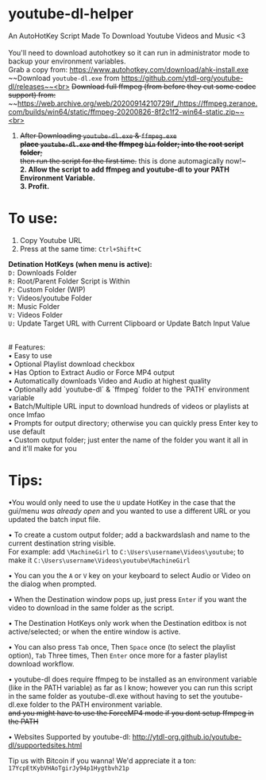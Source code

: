 # youtube-dl-helper
An AutoHotKey Script Made To Download Youtube Videos and Music <3<br>
<br/>
You'll need to download autohotkey so it can run in administrator mode to backup your environment variables.<br/>
Grab a copy from: https://www.autohotkey.com/download/ahk-install.exe<br/>
~~Download `youtube-dl.exe` from https://github.com/ytdl-org/youtube-dl/releases~~<br>
~~Download full ffmpeg (from before they cut some codec support) from:~~ <br/>
~~https://web.archive.org/web/20200914210729if_/https://ffmpeg.zeranoe.com/builds/win64/static/ffmpeg-20200826-8f2c1f2-win64-static.zip~~<br><br>

1. ~~After Downloading `youtube-dl.exe` & `ffmpeg.exe` <br/> **place `youtube-dl.exe` and the ffmpeg `bin` folder; into the root script folder**;<br/>then run the script for the first time.~~ this is done automagically now!~<br/>
__**2. Allow the script to add ffmpeg and youtube-dl to your PATH Environment Variable.**__<br/>
**3. Profit.**

# To use:
1.	Copy Youtube URL
2.	Press at the same time: `Ctrl+Shift+C`

**Detination HotKeys (when menu is active):**<br/>
`D:` Downloads Folder<br/>
`R:` Root/Parent Folder Script is Within<br/>
`P:` Custom Folder (WIP)<br/>
`Y:` Videos/youtube Folder<br/>
`M:` Music Folder<br/>
`V:` Videos Folder<br/>
`U:` Update Target URL with Current Clipboard or Update Batch Input Value<br/>

<br/>
# Features: <br/>
• Easy to use<br/>
• Optional Playlist download checkbox<br/>
• Has Option to Extract Audio or Force MP4 output<br/>
• Automatically downloads Video and Audio at highest quality<br>
• Optionally add `youtube-dl` & `ffmpeg` folder to the `PATH` environment variable<br/>
• Batch/Multiple URL input to download hundreds of videos or playlists at once lmfao<br/>
• Prompts for output directory; otherwise you can quickly press Enter key to use default<br/>
• Custom output folder; just enter the name of the folder you want it all in and it'll make for you<br/>


# Tips:
•You would only need to use the `U` update HotKey in the case that the gui/menu _was already open_ and you wanted to use a different URL or you updated the batch input file.<br/>

• To create a custom output folder; add a backwardslash and name to the current destination string visible.<br/>For example: add `\MachineGirl` to `C:\Users\username\Videos\youtube`; to make it `C:\Users\username\Videos\youtube\MachineGirl`

• You can you the `A` or `V` key on your keyboard to select Audio or Video on the dialog when prompted.<br/>

• When the Destination window pops up, just press `Enter` if you want the video to download in the same folder as the script.<br/>

• The Destination HotKeys only work when the Destination editbox is not active/selected; or when the entire window is active.<br/>

• You can also press `Tab` once, Then `Space` once (to select the playlist option), `Tab` Three times, Then `Enter` once more for a faster playlist download workflow.<br/>

• youtube-dl does require ffmpeg to be installed as an environment variable (like in the PATH variable) as far as I know; however you can run this script in the same folder as youtube-dl.exe without having to set the youtube-dl.exe folder to the PATH environment variable.<br/>~~and you might have to use the ForceMP4 mode if you dont setup ffmpeg in the PATH~~<br/>

• Websites Supported by youtube-dl: http://ytdl-org.github.io/youtube-dl/supportedsites.html <br/>

Tip us with Bitcoin if you wanna! We'd appreciate it a ton: `17YcpEtKybVHAoTgirJy94p1Hygtbvh21p`
